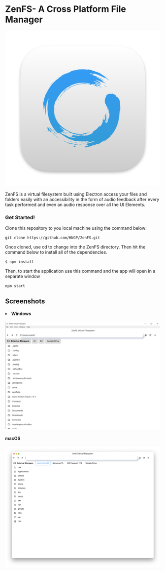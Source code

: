 <h1>ZenFS- A Cross Platform File Manager</h1>
<img src="./512.png">
<p> ZenFS is a virtual filesystem built using Electron access your files and folders easily with an accessibility in the form of audio feedback after every task performed and even an audio response over all the UI Elements.</p>

<h3> Get Started! </h3>

<p> Clone this repository to you local machine using the command below:</p>

```
git clone https://github.com/HNGP/ZenFS.git
```

<p>Once cloned, use cd to change into the ZenFS directory. Then hit the command below to install all of the dependencies. </p>

```
$ npm install
```

<p>Then, to start the application use this command and the app will open in a separate window </p>

```
npm start
```

<h2>Screenshots</h2>
<h4><li> Windows </li></h4>
<img src= "./bin/img/windows.png">

<h4> macOS <h4>
<img src="./Screenshot 2021-05-27 at 1.35.10 PM.png">
